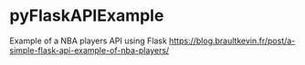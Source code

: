 # pyFlaskAPIExample
Example of a NBA players API using Flask
https://blog.braultkevin.fr/post/a-simple-flask-api-example-of-nba-players/
